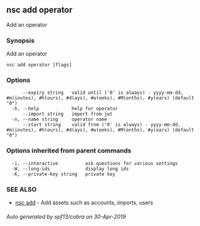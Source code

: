 ## nsc add operator

Add an operator

### Synopsis

Add an operator

```
nsc add operator [flags]
```

### Options

```
      --expiry string   valid until ('0' is always) - yyyy-mm-dd, #m(inutes), #h(ours), #d(ays), #w(eeks), #M(onths), #y(ears) (default "0")
  -h, --help            help for operator
      --import string   import from jwt
  -n, --name string     operator name
      --start string    valid from ('0' is always) - yyyy-mm-dd, #m(inutes), #h(ours), #d(ays), #w(eeks), #M(onths), #y(ears) (default "0")
```

### Options inherited from parent commands

```
  -i, --interactive          ask questions for various settings
  -W, --long-ids             display long ids
  -K, --private-key string   private key
```

### SEE ALSO

* [nsc add](nsc_add.md)	 - Add assets such as accounts, imports, users

###### Auto generated by spf13/cobra on 30-Apr-2019
